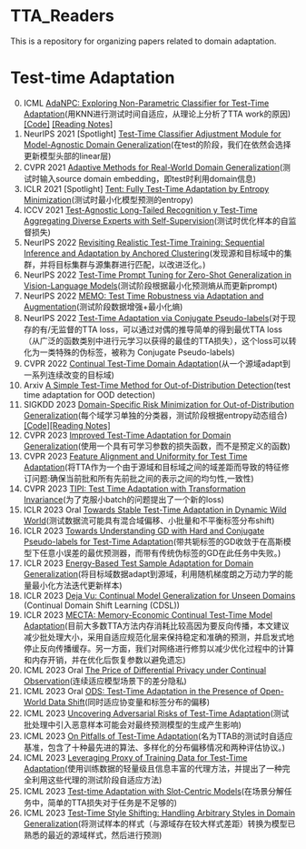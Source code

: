 # TTA_Readers
This is a repository for organizing papers related to domain adaptation.

# Test-time Adaptation

0. ICML  [AdaNPC: Exploring Non-Parametric Classifier for Test-Time Adaptation](https://arxiv.org/abs/2304.12566)(用KNN进行测试时间自适应，从理论上分析了TTA work的原因)[[Code]](https://github.com/yfzhang114/AdaNPC)  [[Reading Notes]](https://zhuanlan.zhihu.com/p/624770864)
1. NeurIPS 2021 [Spotlight] [Test-Time Classifier Adjustment Module for Model-Agnostic Domain Generalization](https://zhuanlan.zhihu.com/p/559916666)(在test的阶段，我们在依然会选择更新模型头部的linear层)
2. CVPR 2021 [Adaptive Methods for Real-World Domain Generalization](https://zhuanlan.zhihu.com/p/559916666)(测试时输入source domain embedding，即test时利用domain信息)
3. ICLR 2021 [Spotlight] [Tent: Fully Test-Time Adaptation by Entropy Minimization](https://zhuanlan.zhihu.com/p/559916666)(测试时最小化模型预测的entropy)
4. ICCV 2021 [Test-Agnostic Long-Tailed Recognition y Test-Time Aggregating Diverse Experts with Self-Supervision](https://zhuanlan.zhihu.com/p/559916666)(测试时优化样本的自监督损失)
5. NeurIPS 2022 [Revisiting Realistic Test-Time Training: Sequential Inference and Adaptation by Anchored Clustering](https://arxiv.org/abs/2206.02721)(发现源和目标域中的集群，并将目标集群与源集群进行匹配，以改进泛化。)
6. NeurIPS 2022 [Test-Time Prompt Tuning for Zero-Shot Generalization in Vision-Language Models](https://arxiv.org/abs/2209.07511)(测试阶段根据最小化预测熵从而更新prompt)
7. NeurIPS 2022 [MEMO: Test Time Robustness via Adaptation and Augmentation](https://arxiv.org/abs/2110.09506)(测试阶段数据增强+最小化熵)
8. NeurIPS 2022 [Test-Time Adaptation via Conjugate Pseudo-labels](https://arxiv.org/abs/2207.09640)(对于现存的有/无监督的TTA loss，可以通过对偶的推导简单的得到最优TTA loss（从广泛的函数类别中进行元学习以获得的最佳的TTA损失），这个loss可以转化为一类特殊的伪标签，被称为 Conjugate Pseudo-labels)
9. CVPR 2022 [Continual Test-Time Domain Adaptation](https://arxiv.org/abs/2203.13591)(从一个源域adapt到一系列连续改变的目标域)
10. Arxiv [A Simple Test-Time Method for Out-of-Distribution Detection](https://arxiv.org/pdf/2207.08210.pdf)(test time adaptation for OOD detection)
11. SIGKDD 2023 [Domain-Specific Risk Minimization for Out-of-Distribution Generalization](https://arxiv.org/abs/2208.08661)(每个域学习单独的分类器，测试阶段根据entropy动态组合)[[Code]](https://github.com/yfzhang114/AdaNPC)[[Reading Notes]](https://zhuanlan.zhihu.com/p/631524930)
12. CVPR 2023 [Improved Test-Time Adaptation for Domain Generalization](https://arxiv.org/abs/2304.04494)(使用一个具有可学习参数的损失函数，而不是预定义的函数)
13. CVPR 2023 [Feature Alignment and Uniformity for Test Time Adaptation](https://arxiv.org/abs/2303.10902)(将TTA作为一个由于源域和目标域之间的域差距而导致的特征修订问题:确保当前批和所有先前批之间的表示之间的均匀性,一致性)
14. CVPR 2023 [TIPI: Test Time Adaptation with Transformation Invariance](https://atuannguyen.com/assets/pdf/nguyen2023tipi.pdf)(为了克服小batch的问题提出了一个新的loss)
15. ICLR 2023 Oral [Towards Stable Test-Time Adaptation in Dynamic Wild World](https://openreview.net/forum?id=g2YraF75Tj)(测试数据流可能具有混合域偏移、小批量和不平衡标签分布shift)
16. ICLR 2023 [Towards Understanding GD with Hard and Conjugate Pseudo-labels for Test-Time Adaptation](https://openreview.net/forum?id=FJXf1FXN8C)(带共轭标签的GD收敛于在高斯模型下任意小误差的最优预测器，而带有传统伪标签的GD在此任务中失败。)
17. ICLR 2023  [Energy-Based Test Sample Adaptation for Domain Generalization](https://openreview.net/forum?id=3dnrKbeVatv)(将目标域数据adapt到源域，利用随机梯度朗之万动力学的能量最小化方法迭代更新样本)
18. ICLR 2023 [Deja Vu: Continual Model Generalization for Unseen Domains ](https://openreview.net/forum?id=L8iZdgeKmI6)(Continual Domain Shift Learning (CDSL))
19. ICLR 2023 [MECTA: Memory-Economic Continual Test-Time Model Adaptation](https://openreview.net/forum?id=N92hjSf5NNh)(目前大多数TTA方法内存消耗比较高因为要反向传播，本文建议减少批处理大小，采用自适应规范化层来保持稳定和准确的预测，并启发式地停止反向传播缓存。另一方面，我们对网络进行修剪以减少优化过程中的计算和内存开销，并在优化后恢复参数以避免遗忘)
20. ICML 2023 Oral [The Price of Differential Privacy under Continual Observation](https://zhuanlan.zhihu.com/p/639174050)(连续适应模型场景下的差分隐私)
21. ICML 2023 Oral [ODS: Test-Time Adaptation in the Presence of Open-World Data Shift](https://zhuanlan.zhihu.com/p/639174050)(同时适应协变量和标签分布的偏移)
22. ICML 2023 [Uncovering Adversarial Risks of Test-Time Adaptation](https://zhuanlan.zhihu.com/p/649295930)(测试批处理中引入恶意样本可能会对最终预测模型的生成产生影响)
23. ICML 2023 [On Pitfalls of Test-Time Adaptation](https://zhuanlan.zhihu.com/p/649295930)(名为TTAB的测试时自适应基准，包含了十种最先进的算法、多样化的分布偏移情况和两种评估协议。)
24. ICML 2023 [Leveraging Proxy of Training Data for Test-Time Adaptation](https://zhuanlan.zhihu.com/p/649295930)(使用训练数据的轻量级且信息丰富的代理方法，并提出了一种完全利用这些代理的测试阶段自适应方法)
25. ICML 2023 [Test-time Adaptation with Slot-Centric Models](https://zhuanlan.zhihu.com/p/649295930)(在场景分解任务中，简单的TTA损失对于任务是不足够的)
26. ICML 2023 [Test-Time Style Shifting: Handling Arbitrary Styles in Domain Generalization](https://zhuanlan.zhihu.com/p/649295930)(将测试样本的样式（与源域存在较大样式差距）转换为模型已熟悉的最近的源域样式，然后进行预测)


